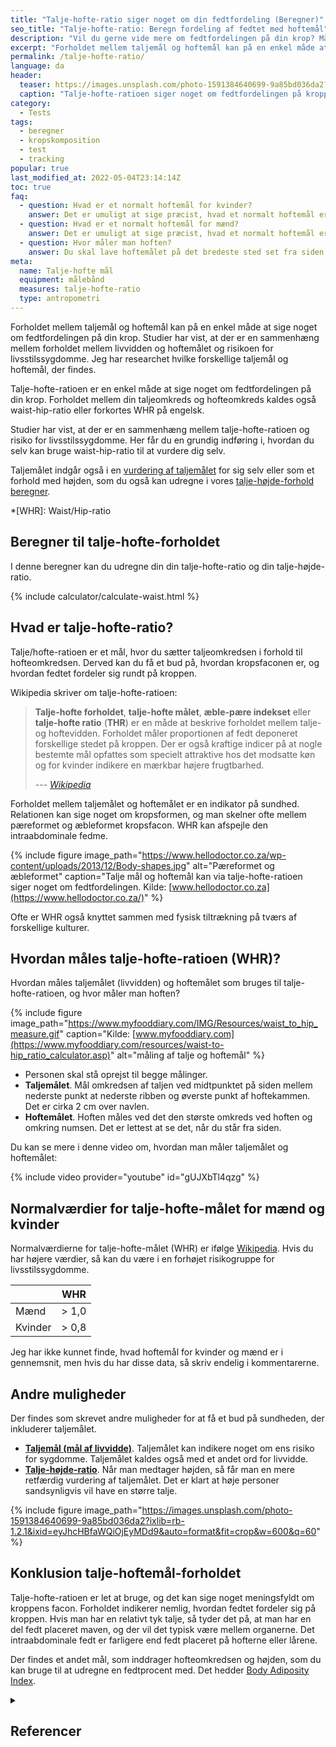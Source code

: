 ```yaml
---
title: "Talje-hofte-ratio siger noget om din fedtfordeling (Beregner)"
seo_title: "Talje-hofte-ratio: Beregn fordeling af fedtet med hoftemål"
description: "Vil du gerne vide mere om fedtfordelingen på din krop? Mål dit hoftemål og dit taljemål og beregn talje-hofte-ratio og få svaret i vores beregner."
excerpt: "Forholdet mellem taljemål og hoftemål kan på en enkel måde at sige noget om fedtfordelingen på din krop. Studier har vist, at der er en sammenhæng mellem forholdet mellem livvidden og hoftemålet og risikoen for livsstilssygdomme. Jeg har researchet hvilke forskellige taljemål og hoftemål, der findes."
permalink: /talje-hofte-ratio/
language: da
header:
  teaser: https://images.unsplash.com/photo-1591384640699-9a85bd036da2?ixlib=rb-1.2.1&ixid=eyJhcHBfaWQiOjEyMDd9&auto=format&fit=crop&h=300&w=400&q=10
  caption: "Talje-hofte-ratioen siger noget om fedtfordelingen på kroppen"
category:
  - Tests
tags:
  - beregner
  - kropskomposition
  - test
  - tracking
popular: true
last_modified_at: 2022-05-04T23:14:14Z
toc: true
faq:
  - question: Hvad er et normalt hoftemål for kvinder?
    answer: Det er umuligt at sige præcist, hvad et normalt hoftemål er for kvinder. Du kan i stedet kigge på forholdet mellem hofteomkredsen og taljeomkredsen. Der skal kvinder helst ligge under 0,8.
  - question: Hvad er et normalt hoftemål for mænd?
    answer: Det er umuligt at sige præcist, hvad et normalt hoftemål er for mænd. Du kan i stedet kigge på talje-hofte-ratioen. Der skal mænd helst ligge under 1.
  - question: Hvor måler man hoften?
    answer: Du skal lave hoftemålet på det bredeste sted set fra siden.
meta:
  name: Talje-hofte mål
  equipment: målebånd
  measures: talje-hofte-ratio
  type: antropometri
---
```


Forholdet mellem taljemål og hoftemål kan på en enkel måde at sige noget om fedtfordelingen på din krop. Studier har vist, at der er en sammenhæng mellem forholdet mellem livvidden og hoftemålet og risikoen for livsstilssygdomme. Jeg har researchet hvilke forskellige taljemål og hoftemål, der findes.

Talje-hofte-ratioen er en enkel måde at sige noget om fedtfordelingen på din krop. Forholdet mellem din taljeomkreds og hofteomkreds kaldes også waist-hip-ratio eller forkortes WHR på engelsk.

Studier har vist, at der er en sammenhæng mellem talje-hofte-ratioen og risiko for livsstilssygdomme. Her får du en grundig indføring i, hvordan du selv kan bruge waist-hip-ratio til at vurdere dig selv.

Taljemålet indgår også i en [vurdering af taljemålet](/taljemaal/) for sig selv eller som et forhold med højden, som du også kan udregne i vores [talje-højde-forhold beregner](/talje-hoejde-beregner/).

*[WHR]: Waist/Hip-ratio

## Beregner til talje-hofte-forholdet

I denne beregner kan du udregne din din talje-hofte-ratio og din talje-højde-ratio.

{% include calculator/calculate-waist.html %}

## Hvad er talje-hofte-ratio?

Talje/hofte-ratioen er et mål, hvor du sætter taljeomkredsen i forhold til hofteomkredsen. Derved kan du få et bud på, hvordan kropsfaconen er, og hvordan fedtet fordeler sig rundt på kroppen.

Wikipedia skriver om talje-hofte-ratioen:

> **Talje-hofte forholdet**, **talje-hofte målet**, **æble-pære indekset** eller **talje-hofte ratio** (**THR**) er en måde at beskrive forholdet mellem talje- og hoftevidden. Forholdet måler proportionen af fedt deponeret forskellige stedet på kroppen. Der er også kraftige indicer på at nogle bestemte mål opfattes som specielt attraktive hos det modsatte køn og for kvinder indikere en mærkbar højere frugtbarhed.
>
> --- <cite>[Wikipedia](https://da.wikipedia.org/wiki/Talje-hofte_forhold)</cite>

Forholdet mellem taljemålet og hoftemålet er en indikator på sundhed. Relationen kan sige noget om kropsformen, og man skelner ofte mellem pæreformet og æbleformet kropsfacon. WHR kan afspejle den intraabdominale fedme.

{% include figure image_path="https://www.hellodoctor.co.za/wp-content/uploads/2013/12/Body-shapes.jpg" alt="Pæreformet og æbleformet" caption="Talje mål og hoftemål kan via talje-hofte-ratioen siger noget om fedtfordelingen. Kilde: [www.hellodoctor.co.za](https://www.hellodoctor.co.za/)" %}

Ofte er WHR også knyttet sammen med fysisk tiltrækning på tværs af forskellige kulturer.

## Hvordan måles talje-hofte-ratioen (WHR)?

Hvordan måles taljemålet (livvidden) og hoftemålet som bruges til talje-hofte-ratioen, og hvor måler man hoften?

{% include figure image_path="https://www.myfooddiary.com/IMG/Resources/waist_to_hip_measure.gif" caption="Kilde: [www.myfooddiary.com](https://www.myfooddiary.com/resources/waist-to-hip_ratio_calculator.asp)" alt="måling af talje og hoftemål" %}

- Personen skal stå oprejst til begge målinger.
- **Taljemålet**. Mål omkredsen af taljen ved midtpunktet på siden mellem nederste punkt at nederste ribben og øverste punkt af hoftekammen. Det er cirka 2 cm over navlen.
- **Hoftemålet**. Hoften måles ved det den største omkreds ved hoften og omkring numsen. Det er lettest at se det, når du står fra siden.

Du kan se mere i denne video om, hvordan man måler taljemålet og hoftemålet:

{% include video provider="youtube" id="gUJXbTl4qzg" %}

## Normalværdier for talje-hofte-målet for mænd og kvinder

Normalværdierne for talje-hofte-målet (WHR) er ifølge [Wikipedia](https://en.wikipedia.org/wiki/Waist%E2%80%93hip_ratio). Hvis du har højere værdier, så kan du være i en forhøjet risikogruppe for livsstilssygdomme.

|         | WHR     |
|---------|---------|
| Mænd    | > 1,0   |
| Kvinder | > 0,8   |

Jeg har ikke kunnet finde, hvad hoftemål for kvinder og mænd er i gennemsnit, men hvis du har disse data, så skriv endelig i kommentarerne.

## Andre muligheder

Der findes som skrevet andre muligheder for at få et bud på sundheden, der inkluderer taljemålet.

- **[Taljemål (mål af livvidde)](/taljemaal/)**. Taljemålet kan indikere noget om ens risiko for sygdomme. Taljemålet kaldes også med et andet ord for livvidde.
- **[Talje-højde-ratio](/talje-hoejde-beregner/)**. Når man medtager højden, så får man en mere retfærdig vurdering af taljemålet. Det er klart at høje personer sandsynligvis vil have en større talje.

{% include figure image_path="https://images.unsplash.com/photo-1591384640699-9a85bd036da2?ixlib=rb-1.2.1&ixid=eyJhcHBfaWQiOjEyMDd9&auto=format&fit=crop&w=600&q=60" %}

## Konklusion talje-hoftemål-forholdet

Talje-hofte-ratioen er let at bruge, og det kan sige noget meningsfyldt om kroppens facon. Forholdet indikerer nemlig, hvordan fedtet fordeler sig på kroppen. Hvis man har en relativt tyk talje, så tyder det på, at man har en del fedt placeret maven, og der vil det typisk være mellem organerne. Det intraabdominale fedt er farligere end fedt placeret på hofterne eller lårene.

Der findes et andet mål, som inddrager hofteomkredsen og højden, som du kan bruge til at udregne en fedtprocent med. Det hedder [Body Adiposity Index](/bai-body-adiposity-index/).

<details markdown="1" class="references">
  <summary><h2 class="references">Referencer</h2></summary>

- [The Relationship Between Waist-Hip Ratio and Fertility](https://www.psychologytoday.com/us/blog/beastly-behavior/201706/the-relationship-between-waist-hip-ratio-and-fertility)
- Butovskaya, M., A. Sorokowska, M. Karwowski, A. Sabiniewicz, J. Fedenok, D. Dronova, M. Negasheva, E. Selivanova, og P. Sorokowski. 2017. “Waist-to-Hip Ratio, Body-Mass Index, Age and Number of Children in Seven Traditional Societies”. Scientific Reports 7 (1): 1–9. <https://doi.org/10.1038/s41598-017-01916-9>.
- World Health Organization (WHO). Waist Circumference and Waist-Hip Ratio. Report of a WHO Expert Consultation, 2008 - <https://apps.who.int/iris/bitstream/handle/10665/44583/9789241501491_eng.pdf;jsessionid=F00FF7FB19FE76C81824CD52AF7FD4D4?sequence=1>

</details>
